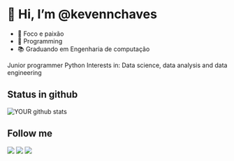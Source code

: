 # 👋 Hi, I’m @kevennchaves

- 🌱 Foco e paixão 
- 💞️ Programming
- 📚 Graduando em Engenharia de computação

Junior programmer Python
Interests in: Data science, data analysis and data engineering

## Status in github
![YOUR github stats](https://github-readme-stats.vercel.app/api?username=kevennchaves)

## Follow me

[<img src="https://img.shields.io/badge/linkedin-%230077B5.svg?&style=for-the-badge&logo=linkedin&logoColor=white" />](https://www.linkedin.com/in/khmc/)
[<img src = "https://img.shields.io/badge/instagram-%23E4405F.svg?&style=for-the-badge&logo=instagram&logoColor=white">](https://www.instagram.com/kevennchaves/)
[<img src = "https://img.shields.io/badge/facebook-%231877F2.svg?&style=for-the-badge&logo=facebook&logoColor=white">](https://www.facebook.com/keven.chaves)
